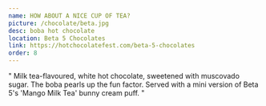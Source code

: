 ```yaml
---
name: HOW ABOUT A NICE CUP OF TEA?
picture: /chocolate/beta.jpg
desc: boba hot chocolate
location: Beta 5 Chocolates
link: https://hotchocolatefest.com/beta-5-chocolates
order: 8
---
```


"
Milk tea-flavoured, white hot chocolate, sweetened with muscovado sugar. The boba pearls up the fun factor. Served with a mini version of Beta 5's 'Mango Milk Tea' bunny cream puff.
"
